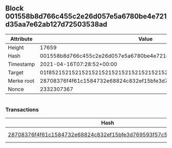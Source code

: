 ## Block 001558b8d766c455c2e26d057e5a6780be4e721d35aa7e62ab127d72503538ad

Attribute | Value
--- | ---
Height | 17659
Hash | 001558b8d766c455c2e26d057e5a6780be4e721d35aa7e62ab127d72503538ad
Timestamp | 2021-04-16T07:28:52+00:00
Target | 01f8521521521521521521521521521521521521521521521521521521521521
Merke root | 28708376f4f61c1584732e68824c832ef15bfe3d769593f57c59951eecb2d7ef
Nonce | 2332307367

```

```

### Transactions

Hash | Amount
--- | ---
[28708376f4f61c1584732e68824c832ef15bfe3d769593f57c59951eecb2d7ef](28708376f4f61c1584732e68824c832ef15bfe3d769593f57c59951eecb2d7ef.md) | 10.00000000 SKEPTI 
